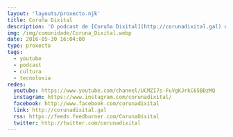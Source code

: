 ```yaml
---
layout: 'layouts/proxecto.njk'
title: Coruña Dixital
description: 'O podcast de [Coruña Dixital](http://corunadixital.gal) é un espazo sonoro no que compartir todo o que se desenvolve na cidade no ámbito da cultura dixital e tecnolóxica. E o que é máis importante: un espazo no que coñecer de primeira man a moitas das persoas que o fan posible. Se queres inspirarte e experimentar coa cultura dixital da Coruña, este é o teu podcast ;)'
img: /img/comunidade/Coruna_Dixital.webp
date: 2016-05-30 16:04:00
type: proxecto
tags:
  - youtube
  - podcast
  - cultura
  - tecnoloxia
redes:
  youtube: https://www.youtube.com/channel/UCMZI7s-FuVgKJrkC65BDzMQ
  instagram: https://www.instagram.com/corunadixital/
  facebook: http://www.facebook.com/corunadixital
  link: http://corunadixital.gal
  rss: https://feeds.feedburner.com/CorunaDixital
  twitter: http://twitter.com/corunadixital
---
```

